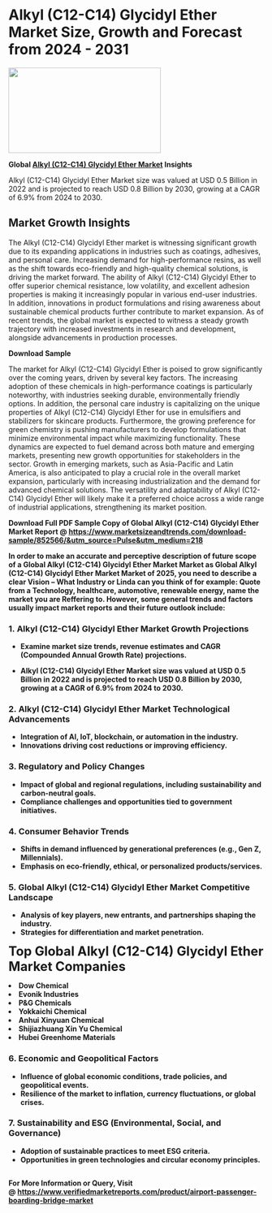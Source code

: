 <H1>Alkyl (C12-C14) Glycidyl Ether Market Size, Growth and Forecast from 2024 - 2031</H1><img class="aligncenter size-medium wp-image-584254" src="https://thirdeyenews.in/wp-content/uploads/2024/09/Global-Market-Research-300x168.jpeg" alt="" width="300" height="168" /><p><strong>Global&nbsp;<a href="https://www.marketsizeandtrends.com/download-sample/852566/&amp;utm_source=Pulse&amp;utm_medium=218">Alkyl (C12-C14) Glycidyl Ether Market</a> Insights</strong></p><p>Alkyl (C12-C14) Glycidyl Ether Market size was valued at USD 0.5 Billion in 2022 and is projected to reach USD 0.8 Billion by 2030, growing at a CAGR of 6.9% from 2024 to 2030.</p><p><h2>Market Growth Insights</h2> <p>The Alkyl (C12-C14) Glycidyl Ether market is witnessing significant growth due to its expanding applications in industries such as coatings, adhesives, and personal care. Increasing demand for high-performance resins, as well as the shift towards eco-friendly and high-quality chemical solutions, is driving the market forward. The ability of Alkyl (C12-C14) Glycidyl Ether to offer superior chemical resistance, low volatility, and excellent adhesion properties is making it increasingly popular in various end-user industries. In addition, innovations in product formulations and rising awareness about sustainable chemical products further contribute to market expansion. As of recent trends, the global market is expected to witness a steady growth trajectory with increased investments in research and development, alongside advancements in production processes.</p> <p><strong>Download Sample</strong></p> <p>The market for Alkyl (C12-C14) Glycidyl Ether is poised to grow significantly over the coming years, driven by several key factors. The increasing adoption of these chemicals in high-performance coatings is particularly noteworthy, with industries seeking durable, environmentally friendly options. In addition, the personal care industry is capitalizing on the unique properties of Alkyl (C12-C14) Glycidyl Ether for use in emulsifiers and stabilizers for skincare products. Furthermore, the growing preference for green chemistry is pushing manufacturers to develop formulations that minimize environmental impact while maximizing functionality. These dynamics are expected to fuel demand across both mature and emerging markets, presenting new growth opportunities for stakeholders in the sector. Growth in emerging markets, such as Asia-Pacific and Latin America, is also anticipated to play a crucial role in the overall market expansion, particularly with increasing industrialization and the demand for advanced chemical solutions. The versatility and adaptability of Alkyl (C12-C14) Glycidyl Ether will likely make it a preferred choice across a wide range of industrial applications, strengthening its market position. <strong></p><p><span class=""><strong>Download Full PDF Sample Copy of Global Alkyl (C12-C14) Glycidyl Ether Market Report</strong> @ <a href="https://www.marketsizeandtrends.com/download-sample/852566/&amp;utm_source=Pulse&amp;utm_medium=218" target="_blank">https://www.marketsizeandtrends.com/download-sample/852566/&amp;utm_source=Pulse&amp;utm_medium=218</a></span></p><p>In order to make an accurate and perceptive description of future scope of a Global&nbsp;Alkyl (C12-C14) Glycidyl Ether Market Market as Global&nbsp;Alkyl (C12-C14) Glycidyl Ether Market Market of 2025, you need to describe a clear Vision &ndash; What Industry or Linda can you think of for example: Quote from a Technology, healthcare, automotive, renewable energy, name the market you are Reffering to. However, some general trends and factors usually impact market reports and their future outlook include:</p><h3>1.&nbsp;<strong>Alkyl (C12-C14) Glycidyl Ether Market Growth Projections</strong></h3><ul><li>Examine market size trends, revenue estimates and CAGR (Compounded Annual Growth Rate) projections.</li><li><p>Alkyl (C12-C14) Glycidyl Ether Market size was valued at USD 0.5 Billion in 2022 and is projected to reach USD 0.8 Billion by 2030, growing at a CAGR of 6.9% from 2024 to 2030.</p></li></ul><h3>2.&nbsp;<strong>Alkyl (C12-C14) Glycidyl Ether Market Technological Advancements</strong></h3><ul><li>Integration of AI, IoT, blockchain, or automation in the industry.</li><li>Innovations driving cost reductions or improving efficiency.</li></ul><h3>3.&nbsp;<strong>Regulatory and Policy Changes</strong></h3><ul><li>Impact of global and regional regulations, including sustainability and carbon-neutral goals.</li><li>Compliance challenges and opportunities tied to government initiatives.</li></ul><h3>4.&nbsp;<strong>Consumer Behavior Trends</strong></h3><ul><li>Shifts in demand influenced by generational preferences (e.g., Gen Z, Millennials).</li><li>Emphasis on eco-friendly, ethical, or personalized products/services.</li></ul><h3>5.&nbsp;<strong>Global Alkyl (C12-C14) Glycidyl Ether Market Competitive Landscape</strong></h3><ul><li>Analysis of key players, new entrants, and partnerships shaping the industry.</li><li>Strategies for differentiation and market penetration.</li></ul><p data-pm-slice="1 1 []"><span style="color: inherit; font-family: inherit; font-size: 25px;">Top Global Alkyl (C12-C14) Glycidyl Ether Market Companies</span></p><div class="" data-test-id=""><p><li>Dow Chemical</li><li> Evonik Industries</li><li> P&G Chemicals</li><li> Yokkaichi Chemical</li><li> Anhui Xinyuan Chemical</li><li> Shijiazhuang Xin Yu Chemical</li><li> Hubei Greenhome Materials</li></p></div><h3>6.&nbsp;<strong>Economic and Geopolitical Factors</strong></h3><ul><li>Influence of global economic conditions, trade policies, and geopolitical events.</li><li>Resilience of the market to inflation, currency fluctuations, or global crises.</li></ul><h3>7.&nbsp;<strong>Sustainability and ESG (Environmental, Social, and Governance)</strong></h3><ul><li>Adoption of sustainable practices to meet ESG criteria.</li><li>Opportunities in green technologies and circular economy principles.</li></ul><h2><strong style="font-size: 14px;">For More Information or Query, Visit @&nbsp;</strong><a style="background-color: #ffffff; font-size: 14px;" href="https://www.marketsizeandtrends.com/report/alkyl-c12-c14-glycidyl-ether-market/" target="_blank">https://www.verifiedmarketreports.com/product/airport-passenger-boarding-bridge-market</a></h2>
